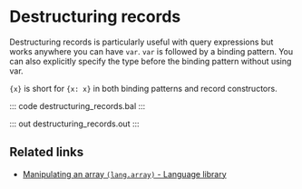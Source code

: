 # Destructuring records

Destructuring records is particularly useful with query expressions but works anywhere you can have `var`. `var` is followed by a binding pattern. You can also explicitly specify the type before the binding pattern without using var.

`{x}` is short for `{x: x}` in both binding patterns and record constructors.

::: code destructuring_records.bal :::

::: out destructuring_records.out :::

## Related links
- [Manipulating an array `(lang.array)` - Language library](https://lib.ballerina.io/ballerina/lang.array)

